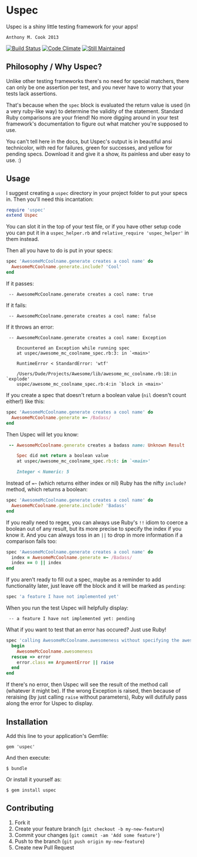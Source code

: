 Uspec
=====

Uspec is a shiny little testing framework for your apps!

    Anthony M. Cook 2013

[![Build Status](https://travis-ci.org/acook/uspec.png?branch=master)](https://travis-ci.org/acook/uspec)
[![Code Climate](https://codeclimate.com/github/acook/uspec.png)](https://codeclimate.com/github/acook/uspec)
[![Still Maintained](http://stillmaintained.com/acook/uspec.png)](http://stillmaintained.com/acook/uspec)

Philosophy / Why Uspec?
-----------------------

Unlike other testing frameworks there's no need for special matchers, there can only be one assertion per test, and you never have to worry that your tests lack assertions.

That's because when the `spec` block is evaluated the return value is used (in a very ruby-like way) to determine the validity of the statement. Standard Ruby comparisons are your friend! No more digging around in your test framework's documentation to figure out what matcher you're supposed to use.

You can't tell here in the docs, but Uspec's output is in beautiful ansi technicolor, with red for failures, green for successes, and yellow for pending specs. Download it and give it a show, its painless and uber easy to use. :)

Usage
-----

I suggest creating a `uspec` directory in your project folder to put your specs in. Then you'll need this incantation:

```ruby
require 'uspec'
extend Uspec
```

You can slot it in the top of your test file, or if you have other setup code you can put it in a `uspec_helper.rb` and `relative_require 'uspec_helper'` in them instead.

Then all you have to do is put in your specs:

```ruby
spec 'AwesomeMcCoolname.generate creates a cool name' do
  AwesomeMcCoolname.generate.include? 'Cool'
end
```

If it passes:

```
 -- AwesomeMcCoolname.generate creates a cool name: true
```

If it fails:

```
 -- AwesomeMcCoolname.generate creates a cool name: false
```

If it throws an error:

```
 -- AwesomeMcCoolname.generate creates a cool name: Exception

    Encountered an Exception while running spec
    at uspec/awesome_mc_coolname_spec.rb:3: in `<main>'

    RuntimeError < StandardError: 'wtf'

    /Users/Dude/Projects/Awesome/lib/awesome_mc_coolname.rb:18:in `explode'
    uspec/awesome_mc_coolname_spec.rb:4:in `block in <main>'
```

If you create a spec that doesn't return a boolean value (`nil` doesn't count either!) like this:

```ruby
spec 'AwesomeMcCoolname.generate creates a cool name' do
  AwesomeMcCoolname.generate =~ /Badass/
end
```

Then Uspec will let you know:

```ruby
 -- AwesomeMcCoolname.generate creates a badass name: Unknown Result

    Spec did not return a boolean value
    at uspec/awesome_mc_coolname_spec.rb:6: in `<main>'

    Integer < Numeric: 5
```

Instead of `=~` (which returns either index or nil) Ruby has the nifty `include?` method, which returns a boolean:

```ruby
spec 'AwesomeMcCoolname.generate creates a cool name' do
  AwesomeMcCoolname.generate.include? 'Badass'
end
```

If you really need to regex, you can always use Ruby's `!!` idiom to coerce a boolean out of any result,
but its more precise to specify the index if you know it.
And you can always toss in an `||` to drop in more information if a comparison fails too:

```ruby
spec 'AwesomeMcCoolname.generate creates a cool name' do
  index = AwesomeMcCoolname.generate =~ /Badass/
  index == 0 || index
end
```

If you aren't ready to fill out a spec, maybe as a reminder to add functionality later, just leave off the block and it will be marked as `pending`:

```ruby
spec 'a feature I have not implemented yet'
```

When you run the test Uspec will helpfully display:

```
 -- a feature I have not implemented yet: pending
```

What if you want to test that an error has occured? Just use Ruby!

```ruby
spec 'calling AwesomeMcCoolname.awesomeness without specifying the awesomeness level should explode' do
  begin
    AwesomeMcCoolname.awesomeness
  rescue => error
    error.class == ArgumentError || raise
  end
end
```

If there's no error, then Uspec will see the result of the method call (whatever it might be).
If the wrong Exception is raised, then because of reraising (by just calling `raise` without parameters),
Ruby will dutifully pass along the error for Uspec to display.

Installation
------------

Add this line to your application's Gemfile:

    gem 'uspec'

And then execute:

    $ bundle

Or install it yourself as:

    $ gem install uspec

Contributing
------------

1. Fork it
2. Create your feature branch (`git checkout -b my-new-feature`)
3. Commit your changes (`git commit -am 'Add some feature'`)
4. Push to the branch (`git push origin my-new-feature`)
5. Create new Pull Request
